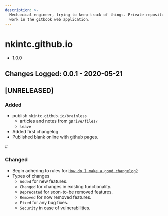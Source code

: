```yaml
---
description: >-
  Mechanical engineer, trying to keep track of things. Private repository to
  work in the gitbook web application.
---
```


# nkintc.github.io



* 1.0.0

## Changes Logged: 0.0.1 - 2020-05-21

## \[UNRELEASED\]

### Added

* publish `nkintc.github.io/brainless`  
  * articles and notes from `gDrive/files/` 
  * `leave`
* Added first changelog 
* Published blank online with github pages.

\#

### Changed

* Begin adhering to rules  for [`How do I make a good changelog?`](https://keepachangelog.com/en/1.0.0/%20)
* Types of changes
  * `Added` for new features.
  * `Changed` for changes in existing functionality.
  * `Deprecated` for soon-to-be removed features.
  * `Removed` for now removed features.
  * `Fixed` for any bug fixes.
  * `Security` in case of vulnerabilities.



